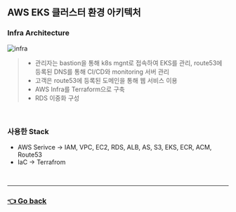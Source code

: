 ## AWS EKS 클러스터 환경 아키텍처

### Infra Architecture
![infra](https://user-images.githubusercontent.com/59479926/209446219-9dcb1431-9f97-4e99-9b45-03094872e6da.jpg)
> - 관리자는 bastion을 통해 k8s mgnt로 접속하여 EKS를 관리, route53에 등록된 DNS를 통해 CI/CD와 monitoring 서버 관리
> - 고객은 route53에 등록된 도메인을 통해 웹 서비스 이용
> - AWS Infra를 Terraform으로 구축
> - RDS 이중화 구성

</br>

### 사용한 Stack
- AWS Serivce -> IAM, VPC, EC2, RDS, ALB, AS, S3, EKS, ECR, ACM, Route53
- IaC -> Terrafrom

</br>

---

### [👈 Go back](https://github.com/hyunjaebok/AWeSome_AWS_FinalProject)
